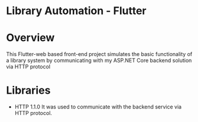 # Library Automation - Flutter

# Overview
This Flutter-web based front-end project simulates the basic functionality of a library system by communicating with my ASP.NET Core backend solution via HTTP protocol

# Libraries
- HTTP 1.1.0
It was used to communicate with the backend service via HTTP protocol.




